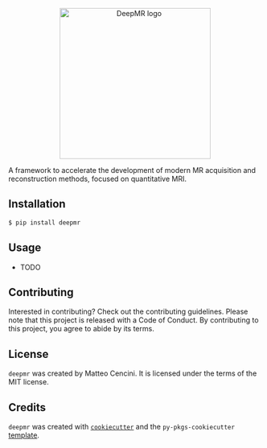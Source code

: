 <p align="center">
  <picture>
    <source media="(prefers-color-scheme: dark)" srcset="https://github.com/INFN-PREDATOR/deep-mr/blob/main/docs/figures/deepmr_logo_dark.png?raw=true">
    <source media="(prefers-color-scheme: light)" srcset="blob:https://github.com/5783a929-7f46-43cb-91f5-3fb7e7459e6d">
    <img alt="DeepMR logo" src="blob:https://github.com/5783a929-7f46-43cb-91f5-3fb7e7459e6d" width="300">
  </picture>
</p>

A framework to accelerate the development of modern MR acquisition and reconstruction methods, focused on quantitative MRI.

## Installation

```bash
$ pip install deepmr
```

## Usage

- TODO

## Contributing

Interested in contributing? Check out the contributing guidelines. Please note that this project is released with a Code of Conduct. By contributing to this project, you agree to abide by its terms.

## License

`deepmr` was created by Matteo Cencini. It is licensed under the terms of the MIT license.

## Credits

`deepmr` was created with [`cookiecutter`](https://cookiecutter.readthedocs.io/en/latest/) and the `py-pkgs-cookiecutter` [template](https://github.com/py-pkgs/py-pkgs-cookiecutter).
